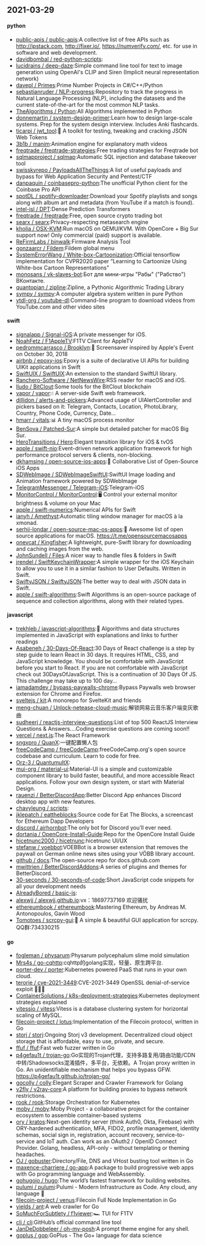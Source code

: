 ## 2021-03-29

#### python
* [public-apis / public-apis](https://github.com/public-apis/public-apis):A collective list of free APIs such as http://ipstack.com, http://fixer.io/, https://numverify.com/, etc. for use in software and web development.
* [davidbombal / red-python-scripts](https://github.com/davidbombal/red-python-scripts):
* [lucidrains / deep-daze](https://github.com/lucidrains/deep-daze):Simple command line tool for text to image generation using OpenAI's CLIP and Siren (Implicit neural representation network)
* [davepl / Primes](https://github.com/davepl/Primes):Prime Number Projects in C#/C++/Python
* [sebastianruder / NLP-progress](https://github.com/sebastianruder/NLP-progress):Repository to track the progress in Natural Language Processing (NLP), including the datasets and the current state-of-the-art for the most common NLP tasks.
* [TheAlgorithms / Python](https://github.com/TheAlgorithms/Python):All Algorithms implemented in Python
* [donnemartin / system-design-primer](https://github.com/donnemartin/system-design-primer):Learn how to design large-scale systems. Prep for the system design interview. Includes Anki flashcards.
* [ticarpi / jwt_tool](https://github.com/ticarpi/jwt_tool):🐍
A toolkit for testing, tweaking and cracking JSON Web Tokens
* [3b1b / manim](https://github.com/3b1b/manim):Animation engine for explanatory math videos
* [freqtrade / freqtrade-strategies](https://github.com/freqtrade/freqtrade-strategies):Free trading strategies for Freqtrade bot
* [sqlmapproject / sqlmap](https://github.com/sqlmapproject/sqlmap):Automatic SQL injection and database takeover tool
* [swisskyrepo / PayloadsAllTheThings](https://github.com/swisskyrepo/PayloadsAllTheThings):A list of useful payloads and bypass for Web Application Security and Pentest/CTF
* [danpaquin / coinbasepro-python](https://github.com/danpaquin/coinbasepro-python):The unofficial Python client for the Coinbase Pro API
* [spotDL / spotify-downloader](https://github.com/spotDL/spotify-downloader):Download your Spotify playlists and songs along with album art and metadata (from YouTube if a match is found).
* [intel-isl / DPT](https://github.com/intel-isl/DPT):Dense Prediction Transformers
* [freqtrade / freqtrade](https://github.com/freqtrade/freqtrade):Free, open source crypto trading bot
* [searx / searx](https://github.com/searx/searx):Privacy-respecting metasearch engine
* [kholia / OSX-KVM](https://github.com/kholia/OSX-KVM):Run macOS on QEMU/KVM. With OpenCore + Big Sur support now! Only commercial (paid) support is available.
* [ReFirmLabs / binwalk](https://github.com/ReFirmLabs/binwalk):Firmware Analysis Tool
* [gonzaarcr / Fildem](https://github.com/gonzaarcr/Fildem):Fildem global menu
* [SystemErrorWang / White-box-Cartoonization](https://github.com/SystemErrorWang/White-box-Cartoonization):Official tensorflow implementation for CVPR2020 paper “Learning to Cartoonize Using White-box Cartoon Representations”
* [monosans / vk-slaves-bot](https://github.com/monosans/vk-slaves-bot):Бот для мини-игры "Рабы" ("Рабство") ВКонтакте.
* [quantopian / zipline](https://github.com/quantopian/zipline):Zipline, a Pythonic Algorithmic Trading Library
* [sympy / sympy](https://github.com/sympy/sympy):A computer algebra system written in pure Python
* [ytdl-org / youtube-dl](https://github.com/ytdl-org/youtube-dl):Command-line program to download videos from YouTube.com and other video sites

#### swift
* [signalapp / Signal-iOS](https://github.com/signalapp/Signal-iOS):A private messenger for iOS.
* [NoahFetz / F1AppleTV](https://github.com/NoahFetz/F1AppleTV):F1TV Client for AppleTV
* [pedrommcarrasco / Brooklyn](https://github.com/pedrommcarrasco/Brooklyn):🍎
Screensaver inspired by Apple's Event on October 30, 2018
* [airbnb / epoxy-ios](https://github.com/airbnb/epoxy-ios):Epoxy is a suite of declarative UI APIs for building UIKit applications in Swift
* [SwiftUIX / SwiftUIX](https://github.com/SwiftUIX/SwiftUIX):An extension to the standard SwiftUI library.
* [Ranchero-Software / NetNewsWire](https://github.com/Ranchero-Software/NetNewsWire):RSS reader for macOS and iOS.
* [lludo / BitClout](https://github.com/lludo/BitClout):Some tools for the BitClout blockchain
* [vapor / vapor](https://github.com/vapor/vapor):💧
A server-side Swift web framework.
* [dillidon / alerts-and-pickers](https://github.com/dillidon/alerts-and-pickers):Advanced usage of UIAlertController and pickers based on it: Telegram, Contacts, Location, PhotoLibrary, Country, Phone Code, Currency, Date...
* [hmarr / vitals](https://github.com/hmarr/vitals):📊
A tiny macOS process monitor
* [BenSova / Patched-Sur](https://github.com/BenSova/Patched-Sur):A simple but detailed patcher for macOS Big Sur.
* [HeroTransitions / Hero](https://github.com/HeroTransitions/Hero):Elegant transition library for iOS & tvOS
* [apple / swift-nio](https://github.com/apple/swift-nio):Event-driven network application framework for high performance protocol servers & clients, non-blocking.
* [dkhamsing / open-source-ios-apps](https://github.com/dkhamsing/open-source-ios-apps):📱
Collaborative List of Open-Source iOS Apps
* [SDWebImage / SDWebImageSwiftUI](https://github.com/SDWebImage/SDWebImageSwiftUI):SwiftUI Image loading and Animation framework powered by SDWebImage
* [TelegramMessenger / Telegram-iOS](https://github.com/TelegramMessenger/Telegram-iOS):Telegram-iOS
* [MonitorControl / MonitorControl](https://github.com/MonitorControl/MonitorControl):🖥
Control your external monitor brightness & volume on your Mac
* [apple / swift-numerics](https://github.com/apple/swift-numerics):Numerical APIs for Swift
* [ianyh / Amethyst](https://github.com/ianyh/Amethyst):Automatic tiling window manager for macOS à la xmonad.
* [serhii-londar / open-source-mac-os-apps](https://github.com/serhii-londar/open-source-mac-os-apps):🚀
Awesome list of open source applications for macOS. https://t.me/opensourcemacosapps
* [onevcat / Kingfisher](https://github.com/onevcat/Kingfisher):A lightweight, pure-Swift library for downloading and caching images from the web.
* [JohnSundell / Files](https://github.com/JohnSundell/Files):A nicer way to handle files & folders in Swift
* [jrendel / SwiftKeychainWrapper](https://github.com/jrendel/SwiftKeychainWrapper):A simple wrapper for the iOS Keychain to allow you to use it in a similar fashion to User Defaults. Written in Swift.
* [SwiftyJSON / SwiftyJSON](https://github.com/SwiftyJSON/SwiftyJSON):The better way to deal with JSON data in Swift.
* [apple / swift-algorithms](https://github.com/apple/swift-algorithms):Swift Algorithms is an open-source package of sequence and collection algorithms, along with their related types.

#### javascript
* [trekhleb / javascript-algorithms](https://github.com/trekhleb/javascript-algorithms):📝
Algorithms and data structures implemented in JavaScript with explanations and links to further readings
* [Asabeneh / 30-Days-Of-React](https://github.com/Asabeneh/30-Days-Of-React):30 Days of React challenge is a step by step guide to learn React in 30 days. It requires HTML, CSS, and JavaScript knowledge. You should be comfortable with JavaScript before you start to React. If you are not comfortable with JavaScript check out 30DaysOfJavaScript. This is a continuation of 30 Days Of JS. This challenge may take up to 100 day…
* [iamadamdev / bypass-paywalls-chrome](https://github.com/iamadamdev/bypass-paywalls-chrome):Bypass Paywalls web browser extension for Chrome and Firefox.
* [sveltejs / kit](https://github.com/sveltejs/kit):A monorepo for SvelteKit and friends
* [meng-chuan / Unlock-netease-cloud-music](https://github.com/meng-chuan/Unlock-netease-cloud-music):解锁网易云音乐客户端变灰歌曲
* [sudheerj / reactjs-interview-questions](https://github.com/sudheerj/reactjs-interview-questions):List of top 500 ReactJS Interview Questions & Answers....Coding exercise questions are coming soon!!
* [vercel / next.js](https://github.com/vercel/next.js):The React Framework
* [sngxpro / QuanX](https://github.com/sngxpro/QuanX):一键配置懒人包
* [freeCodeCamp / freeCodeCamp](https://github.com/freeCodeCamp/freeCodeCamp):freeCodeCamp.org's open source codebase and curriculum. Learn to code for free.
* [Orz-3 / QuantumultX](https://github.com/Orz-3/QuantumultX):
* [mui-org / material-ui](https://github.com/mui-org/material-ui):Material-UI is a simple and customizable component library to build faster, beautiful, and more accessible React applications. Follow your own design system, or start with Material Design.
* [rauenzi / BetterDiscordApp](https://github.com/rauenzi/BetterDiscordApp):Better Discord App enhances Discord desktop app with new features.
* [chavyleung / scripts](https://github.com/chavyleung/scripts):
* [jklepatch / eattheblocks](https://github.com/jklepatch/eattheblocks):Source code for Eat The Blocks, a screencast for Ethereum Dapp Developers
* [discord / airhornbot](https://github.com/discord/airhornbot):The only bot for Discord you'll ever need.
* [dortania / OpenCore-Install-Guide](https://github.com/dortania/OpenCore-Install-Guide):Repo for the OpenCore Install Guide
* [hicetnunc2000 / hicetnunc](https://github.com/hicetnunc2000/hicetnunc):hicetnunc UI/UX
* [stefanw / voebbot](https://github.com/stefanw/voebbot):VOEBBot is a browser extension that removes the paywall on German online news sites using your VÖBB library account.
* [github / docs](https://github.com/github/docs):The open-source repo for docs.github.com
* [mwittrien / BetterDiscordAddons](https://github.com/mwittrien/BetterDiscordAddons):A series of plugins and themes for BetterDiscord.
* [30-seconds / 30-seconds-of-code](https://github.com/30-seconds/30-seconds-of-code):Short JavaScript code snippets for all your development needs
* [AlreadyBored / basic-js](https://github.com/AlreadyBored/basic-js):
* [alexwjj / alexwjj.github.io](https://github.com/alexwjj/alexwjj.github.io):vx：18697737169 欢迎骚扰
* [ethereumbook / ethereumbook](https://github.com/ethereumbook/ethereumbook):Mastering Ethereum, by Andreas M. Antonopoulos, Gavin Wood
* [Tomotoes / scrcpy-gui](https://github.com/Tomotoes/scrcpy-gui):👻
A simple & beautiful GUI application for scrcpy. QQ群:734330215

#### go
* [fogleman / physarum](https://github.com/fogleman/physarum):Physarum polycephalum slime mold simulation
* [Mrs4s / go-cqhttp](https://github.com/Mrs4s/go-cqhttp):cqhttp的golang实现，轻量、原生跨平台.
* [porter-dev / porter](https://github.com/porter-dev/porter):Kubernetes powered PaaS that runs in your own cloud.
* [terorie / cve-2021-3449](https://github.com/terorie/cve-2021-3449):CVE-2021-3449 OpenSSL denial-of-service exploit 👨🏻‍💻
* [ContainerSolutions / k8s-deployment-strategies](https://github.com/ContainerSolutions/k8s-deployment-strategies):Kubernetes deployment strategies explained
* [vitessio / vitess](https://github.com/vitessio/vitess):Vitess is a database clustering system for horizontal scaling of MySQL.
* [filecoin-project / lotus](https://github.com/filecoin-project/lotus):Implementation of the Filecoin protocol, written in Go
* [storj / storj](https://github.com/storj/storj):Ongoing Storj v3 development. Decentralized cloud object storage that is affordable, easy to use, private, and secure.
* [ffuf / ffuf](https://github.com/ffuf/ffuf):Fast web fuzzer written in Go
* [p4gefau1t / trojan-go](https://github.com/p4gefau1t/trojan-go):Go实现的Trojan代理，支持多路复用/路由功能/CDN中转/Shadowsocks混淆插件，多平台，无依赖。A Trojan proxy written in Go. An unidentifiable mechanism that helps you bypass GFW. https://p4gefau1t.github.io/trojan-go/
* [gocolly / colly](https://github.com/gocolly/colly):Elegant Scraper and Crawler Framework for Golang
* [v2fly / v2ray-core](https://github.com/v2fly/v2ray-core):A platform for building proxies to bypass network restrictions.
* [rook / rook](https://github.com/rook/rook):Storage Orchestration for Kubernetes
* [moby / moby](https://github.com/moby/moby):Moby Project - a collaborative project for the container ecosystem to assemble container-based systems
* [ory / kratos](https://github.com/ory/kratos):Next-gen identity server (think Auth0, Okta, Firebase) with ORY-hardened authentication, MFA, FIDO2, profile management, identity schemas, social sign in, registration, account recovery, service-to-service and IoT auth. Can work as an OAuth2 / OpenID Connect Provider. Golang, headless, API-only - without templating or theming headaches.
* [OJ / gobuster](https://github.com/OJ/gobuster):Directory/File, DNS and VHost busting tool written in Go
* [maxence-charriere / go-app](https://github.com/maxence-charriere/go-app):A package to build progressive web apps with Go programming language and WebAssembly.
* [gohugoio / hugo](https://github.com/gohugoio/hugo):The world’s fastest framework for building websites.
* [pulumi / pulumi](https://github.com/pulumi/pulumi):Pulumi - Modern Infrastructure as Code. Any cloud, any language
🚀
* [filecoin-project / venus](https://github.com/filecoin-project/venus):Filecoin Full Node Implementation in Go
* [yields / ant](https://github.com/yields/ant):A web crawler for Go
* [SoMuchForSubtlety / f1viewer](https://github.com/SoMuchForSubtlety/f1viewer):🏎️
TUI for F1TV
* [cli / cli](https://github.com/cli/cli):GitHub’s official command line tool
* [JanDeDobbeleer / oh-my-posh](https://github.com/JanDeDobbeleer/oh-my-posh):A prompt theme engine for any shell.
* [goplus / gop](https://github.com/goplus/gop):GoPlus - The Go+ language for data science
